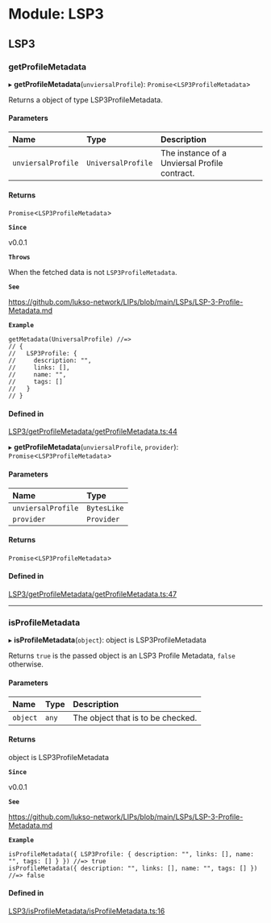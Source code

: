 # Module: LSP3

## LSP3

### getProfileMetadata

▸ **getProfileMetadata**(`unviersalProfile`): `Promise`\<`LSP3ProfileMetadata`\>

Returns a object of type LSP3ProfileMetadata.

#### Parameters

| Name               | Type               | Description                                   |
| :----------------- | :----------------- | :-------------------------------------------- |
| `unviersalProfile` | `UniversalProfile` | The instance of a Unviersal Profile contract. |

#### Returns

`Promise`\<`LSP3ProfileMetadata`\>

**`Since`**

v0.0.1

**`Throws`**

When the fetched data is not `LSP3ProfileMetadata`.

**`See`**

https://github.com/lukso-network/LIPs/blob/main/LSPs/LSP-3-Profile-Metadata.md

**`Example`**

```
getMetadata(UniversalProfile) //=>
// {
//   LSP3Profile: {
//     description: "",
//     links: [],
//     name: "",
//     tags: []
//   }
// }
```

#### Defined in

[LSP3/getProfileMetadata/getProfileMetadata.ts:44](https://github.com/lukso-network/lsp-utils/blob/main/src/LSP3/getProfileMetadata/getProfileMetadata.ts#L44)

▸ **getProfileMetadata**(`unviersalProfile`, `provider`): `Promise`\<`LSP3ProfileMetadata`\>

#### Parameters

| Name               | Type        |
| :----------------- | :---------- |
| `unviersalProfile` | `BytesLike` |
| `provider`         | `Provider`  |

#### Returns

`Promise`\<`LSP3ProfileMetadata`\>

#### Defined in

[LSP3/getProfileMetadata/getProfileMetadata.ts:47](https://github.com/lukso-network/lsp-utils/blob/main/src/LSP3/getProfileMetadata/getProfileMetadata.ts#L47)

---

### isProfileMetadata

▸ **isProfileMetadata**(`object`): object is LSP3ProfileMetadata

Returns `true` is the passed object is an LSP3 Profile Metadata, `false` otherwise.

#### Parameters

| Name     | Type  | Description                       |
| :------- | :---- | :-------------------------------- |
| `object` | `any` | The object that is to be checked. |

#### Returns

object is LSP3ProfileMetadata

**`Since`**

v0.0.1

**`See`**

https://github.com/lukso-network/LIPs/blob/main/LSPs/LSP-3-Profile-Metadata.md

**`Example`**

```
isProfileMetadata({ LSP3Profile: { description: "", links: [], name: "", tags: [] } }) //=> true
isProfileMetadata({ description: "", links: [], name: "", tags: [] }) //=> false
```

#### Defined in

[LSP3/isProfileMetadata/isProfileMetadata.ts:16](https://github.com/lukso-network/lsp-utils/blob/main/src/LSP3/isProfileMetadata/isProfileMetadata.ts#L16)

